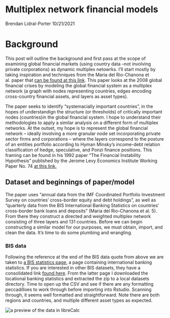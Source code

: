 Multiplex network financial models
================
Brendan Lidral-Porter
10/21/2021

# Background

This post will outline the background and first pass at the scope of
examining global financial markets (using country data –not involving
private corporations) as dynamic multiplex netowrks. I’ll start mostly
by taking inspiration and techniques from the Maria del Rio-Chanona et
al. paper that [can be found at this
link](https://appliednetsci.springeropen.com/articles/10.1007/s41109-020-00301-2).
This paper looks at the 2008 global financial crises by modeling the
global financial system as a multiplex network (a graph with nodes
representing countries, edges encoding cross-country financial assets,
and layers as asset types).

The paper seeks to identify “systemacially important countries”, in the
hopes of understandign the structure (or thresholds) of critically
important nodes (countries)in the global financial system. I hope to
understand their methodologies to apply a similar analysis on a
different form of multiplex networks. At the outset, my hope is to
represent the global financial network – ideally involving a more
granular node set incorporating private sector firms and corporations –
where the layers correspond to the posture of an entities portfolio
according to Hyman Minsky’s income-debt relation classification of
hedge, speculative, and Ponzi finance positions. This framing can be
found in his 1992 paper “The Financial Instability Hypothesis” published
by the Jerome Levy Economics Institute Working Paper No. 74 [at this
link.](https://papers.ssrn.com/sol3/papers.cfm?abstract_id=161024)

## Dataset and beginnings of paper/model

The paper uses “annual data from the IMF Coordinated Portfolio
Investment Survey on countries’ cross-border equity and debt holdings”,
as well as “quarterly data from the BIS International Banking Statistics
on countries’ cross-border bank loans and deposits” (Maria del
Rio-Chanona et al. 5). From there they construct a directed and weighted
multiplex network consisting of three layers and 131 countries. Before
we can begin constructing a similar model for our purposes, we must
obtain, import, and clean the data. It’s time to do some plumbing and
wrangling.

### BIS data

Following the reference at the end of the BIS data quote from above we
are taken to [a BIS statistics
page](https://www.bis.org/statistics/rppb1807.htm), a page containing
international banking statistics. If you are interested in other BIS
datasets, they have a consolidated link [found
here](https://www.bis.org/statistics/full_data_sets.htm). From the
latter page I downloaded the locational banking statistics and extracted
the zip to a local datasets directory. Time to open up the CSV and see
if there are any formatting peccadilloes to work through before
importing into Rstudio. Scanning through, it seems well formatted and
straightforward. Note there are both regions and countries, and multiple
different asset types as expected.

![a preview of the data in
libreCalc](https://github.com/blp92/blp92.github.io/blob/master/img/posts/multiplex_financial_markets/BIS_data_csv_preview.gif)
